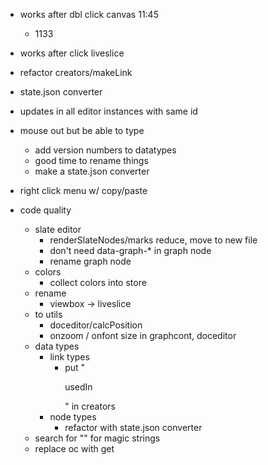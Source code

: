 - works after dbl click canvas 11:45
    - 1133 



- works after click liveslice



- refactor creators/makeLink














- state.json converter
- updates in all editor instances with same id
- mouse out but be able to type
    - add version numbers to datatypes
    - good time to rename things
    - make a state.json converter
- right click menu w/ copy/paste
- code quality
    - slate editor
        - renderSlateNodes/marks reduce, move to new file
        - don't need data-graph-* in graph node
        - rename graph node
    - colors
        - collect colors into store
    - rename
        - viewbox -> liveslice
    - to utils
        - doceditor/calcPosition
        - onzoom / onfont size in graphcont, doceditor
    - data types
        - link types
            - put "<p>usedIn</p>" in creators
        - node types
            - refactor with state.json converter
    - search for "" for magic strings
    - replace oc with get